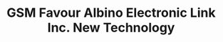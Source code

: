 ---
title: "GSM Favour Albino Electronic Link Inc. New Technology"
url: /ganta/gsm-favour-albino-electronic-link-inc-new-technology/
shop: Elektronik
---